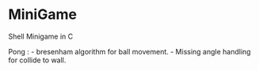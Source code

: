 # MiniGame

Shell Minigame in C

Pong :	- bresenham algorithm for ball movement.
		- Missing angle handling for collide to wall.